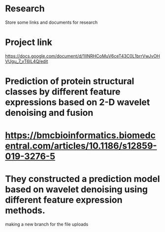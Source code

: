 # Research
Store some links and documents for research

# Project link
https://docs.google.com/document/d/1IINRHCoMuV6ceT43C0L1brrVwJvOHVUgu_7_vT6IL4Q/edit

# Prediction of protein structural classes by different feature expressions based on 2-D wavelet denoising and fusion
# https://bmcbioinformatics.biomedcentral.com/articles/10.1186/s12859-019-3276-5
# They constructed a prediction model based on wavelet denoising using different feature expression methods. 

making a new branch for the file uploads
